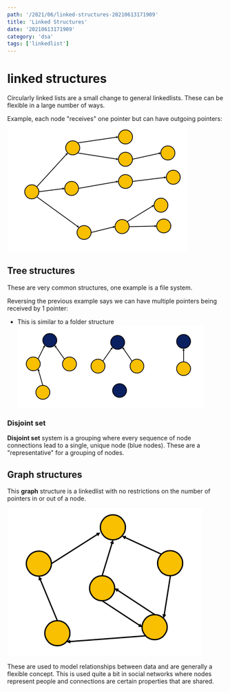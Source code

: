 ```yaml
---
path: '/2021/06/linked-structures-20210613171909'
title: 'Linked Structures'
date: '20210613171909'
category: 'dsa'
tags: ['linkedlist']
---
```


# linked structures
Circularly linked lists are a small change to general linkedlists. These can be
flexible in a large number of ways.

Example, each node "receives" one pointer but can have outgoing pointers:
![Example linkedlist structure](./20210613172035-img-1.png)

## Tree structures
These are very common structures, one example is a file system.

Reversing the previous example says we can have multiple pointers being received by 1 pointer:
* This is similar to a folder structure
![File system example structure](./20210613172155-img-2.png)

### Disjoint set
**Disjoint set** system is a grouping where every sequence of node connections
lead to a single, unique node (blue nodes). These are a "representative" for
a grouping of nodes.

## Graph structures
This **graph** structure is a linkedlist with no restrictions on the number of
pointers in or out of a node.

![Graph structure example](./20210613172340-img-3.png)

These are used to model relationships between data and are generally a flexible concept.
This is used quite a bit in social networks where nodes represent people and
connections are certain properties that are shared.

